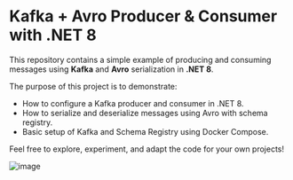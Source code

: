 # Kafka + Avro Producer & Consumer with .NET 8

This repository contains a simple example of producing and consuming messages using **Kafka** and **Avro** serialization in **.NET 8**.

The purpose of this project is to demonstrate:

- How to configure a Kafka producer and consumer in .NET 8.
- How to serialize and deserialize messages using Avro with schema registry.
- Basic setup of Kafka and Schema Registry using Docker Compose.

Feel free to explore, experiment, and adapt the code for your own projects!

![image](https://github.com/user-attachments/assets/9ede5b27-c00a-4c49-84f6-35b8bdaeeaff)
